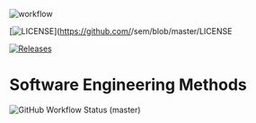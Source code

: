 
![workflow](https://github.com/Romeo-Browne/patch2/actions/workflows/main.yml/badge.svg)

[![LICENSE](https://img.shields.io/github/license/Romeo->/sem.svg?style=flat-square)](https://github.com/<github-username>/sem/blob/master/LICENSE

[![Releases](https://img.shields.io/github/release/Romeo-Browne/patch2/all.svg?style=flat-square)](https://github.com/Romeo-Browne/patch2/releases)

# Software Engineering Methods
![GitHub Workflow Status (master)](https://img.shields.io/github/workflow/status/Romeo-Browne/patch2/main.yml/master/?style=flat-square)